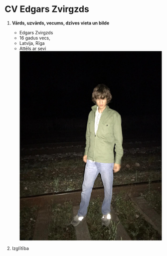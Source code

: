 # CV Edgars Zvirgzds

1. **Vārds, uzvārds, vecums, dzīves vieta un bilde**
    * Edgars Zvirgzds 
    * 16 gadus vecs, 
    * Latvija, Rīga
    * Attēls ar sevi ![cv_attels](https://raw.githubusercontent.com/EZvirgzdsDP1-2/CVEZvirgzds/main/cvattels.png)
    


2. Izglītība 
